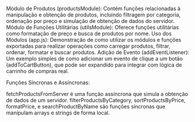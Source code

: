 
Módulo de Produtos (productsModule): Contém funções relacionadas à manipulação e obtenção de produtos, incluindo filtragem por categoria, ordenação por preço e simulação de obtenção de dados do servidor.
Módulo de Funções Utilitárias (utilsModule): Oferece funções utilitárias como formatação de preço e busca de produtos por nome.
Uso dos Módulos (app.js): Demonstração de como utilizar os módulos e funções exportadas para realizar operações como carregar produtos, filtrar, ordenar, formatar e buscar produtos.
Adição de Evento (addEventListener): Um exemplo simples de como adicionar um evento de clique a um botão (addToCartButton), que pode ser expandido para integrar com lógica de carrinho de compras real.

Funções Síncronas e Assíncronas:

fetchProductsFromServer é uma função assíncrona que simula a obtenção de dados de um servidor.
filterProductsByCategory, sortProductsByPrice, formatPrice, e searchProductByName são funções síncronas que manipulam arrays e strings de forma local.
